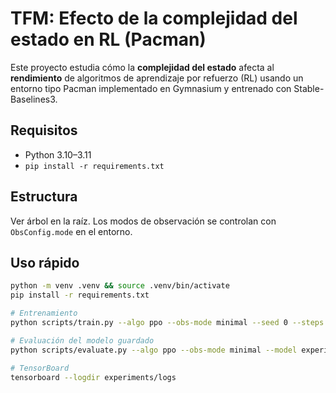 # TFM: Efecto de la complejidad del estado en RL (Pacman)

Este proyecto estudia cómo la **complejidad del estado** afecta al **rendimiento** de algoritmos de aprendizaje por refuerzo (RL) usando un entorno tipo Pacman implementado en Gymnasium y entrenado con Stable-Baselines3.

## Requisitos
- Python 3.10–3.11
- `pip install -r requirements.txt`

## Estructura
Ver árbol en la raíz. Los modos de observación se controlan con `ObsConfig.mode` en el entorno.

## Uso rápido
```bash
python -m venv .venv && source .venv/bin/activate
pip install -r requirements.txt

# Entrenamiento
python scripts/train.py --algo ppo --obs-mode minimal --seed 0 --steps 200000

# Evaluación del modelo guardado
python scripts/evaluate.py --algo ppo --obs-mode minimal --model experiments/runs/ppo_minimal/final_model.zip --episodes 25

# TensorBoard
tensorboard --logdir experiments/logs